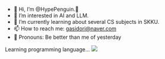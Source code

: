 - 👋 Hi, I’m @HypePenguin.🐧
- 👀 I’m interested in AI and LLM.
- 🌱 I’m currently learning about several CS subjects in SKKU.
- 📫 How to reach me: gasidori@naver.com
- 🦭 Pronouns: Be better than me of yesterday

Learning programming language... 
<img src="https://img.shields.io/badge/c-A8B9CC?style=for-the-badge&logo=c&logoColor=white">

<!---
HypePenguin/HypePenguin is a ✨ special ✨ repository because its `README.md` (this file) appears on your GitHub profile.
You can click the Preview link to take a look at your changes.
--->
